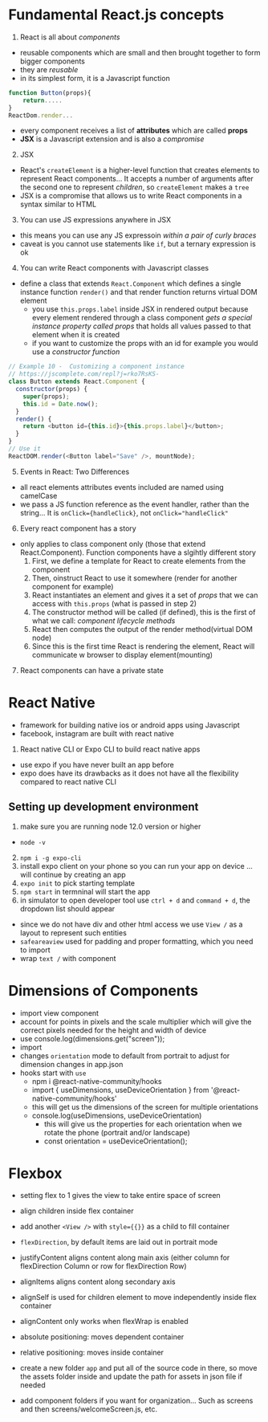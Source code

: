 # Fundamental React.js concepts

1. React is all about *components*
- reusable components which are small and then brought together to form bigger components
- they are *reusable*
- in its simplest form, it is a Javascript function
```js
function Button(props){
    return.....
}
ReactDom.render...
```

- every component receives a list of **attributes** which are called **props**
- **JSX** is a Javascript extension and is also a *compromise*

2. JSX
- React's `createElement` is a higher-level function that creates elements to represent React components... It accepts a number of arguments after the second one to represent *children*, so `createElement` makes a `tree`
- JSX is a compromise that allows us to write React components in a syntax similar to HTML

3. You can use JS expressions anywhere in JSX
- this means you can use any JS expressoin *within a pair of curly braces*
- caveat is you cannot use statements like `if`, but a ternary expression is ok

4. You can write React components with Javascript classes
- define a class that extends `React.Component` which defines a single instance function `render()` and that render function returns virtual DOM element
    - you use `this.props.label` inside JSX in rendered output because every element rendered through a class component *gets a special instance property called props* that holds all values passed to that element when it is created
    - if you want to customize the props with an id for example you would use a *constructor function*
```js
// Example 10 -  Customizing a component instance
// https://jscomplete.com/repl?j=rko7RsKS-
class Button extends React.Component {
  constructor(props) {
    super(props);
    this.id = Date.now();
  }
  render() {
    return <button id={this.id}>{this.props.label}</button>;
  }
}
// Use it
ReactDOM.render(<Button label="Save" />, mountNode);
```
5. Events in React: Two Differences
- all react elements attributes events included are named using camelCase
- we pass a JS function reference as the event handler, rather than the string... It is `onClick={handleClick}`, not `onClick="handleClick"`

6. Every react component has a story
- only applies to class component only (those that extend React.Component). Function components have a slgihtly different story
    1. First, we define a template for React to create elements from the component
    2. Then, oinstruct React to use it somewhere (render for another component for example)
    3. React instantiates an element and gives it a set of *props* that we can access with `this.props` (what is passed in step 2)
    4. The constructor method will be called (if defined), this is the first of what we call: *component lifecycle methods*
    5. React then computes the output of the render method(virtual DOM node)
    6. Since this is the first time React is rendering the element, React will communicate w browser to display element(mounting)
    
7. React components can have a private state




# React Native
- framework for building native ios or android apps using Javascript
- facebook, instagram are built with react native
1. React native CLI or Expo CLI to build react native apps

- use expo if you have never built an app before
- expo does have its drawbacks as it does not have all the flexibility compared to react native CLI

## Setting up development environment
1. make sure you are running node 12.0 version or higher
- `node -v`
2. `npm i -g expo-cli`
3. install expo client on your phone so you can run your app on device
... will continue by creating an app
4. `expo init` to pick starting template
5. `npm start` in termninal will start the app
6. in simulator to open developer tool use `ctrl + d` and `command + d`, the dropdown list should appear

- since we do not have div and other html access we use `View /` as a layout to represent such entities
-  `safeareaview` used for padding and proper formatting, which you need to import
- wrap `text /` with component

# Dimensions of Components
- import view component
- account for points in pixels and the scale multiplier which will give the correct pixels needed for the height and width of device
- use console.log(dimensions.get("screen"));
- import
- changes `orientation` mode to default from portrait to adjust for dimension changes in app.json
- hooks start with `use`
  - npm i @react-native-community/hooks
  - import { useDimensions, useDeviceOrientation } from '@react-native-community/hooks'
  - this will get us the dimensions of the screen for multiple orientations
  - console.log(useDimensions, useDeviceOrientation)
    - this will give us the properties for each orientation when we rotate the phone (portrait and/or landscape)
    - const orientation = useDeviceOrientation(); 

# Flexbox
- setting flex to 1 gives the view to take entire space of screen
- align children inside flex container
- add another `<View />` with `style={{}}` as a child to fill container
- `flexDirection`, by default items are laid out in portrait mode
- justifyContent aligns content along main axis (either column for flexDirection Column or row for flexDirection Row)
- alignItems aligns content along secondary axis
- alignSelf is used for children element to move independently inside flex container
- alignContent only works when flexWrap is enabled
- absolute positioning: moves dependent container
- relative positioning: moves inside container

- create a new folder `app` and put all of the source code in there, so move the assets folder inside and update the path for assets in json file if needed
- add component folders if you want for organization... Such as screens and then screens/welcomeScreen.js, etc.

